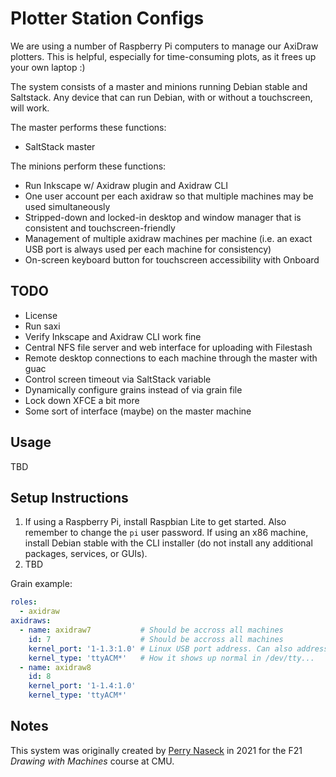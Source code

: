 Plotter Station Configs
=======================
We are using a number of Raspberry Pi computers to manage our AxiDraw plotters. This is helpful, especially for time-consuming plots, as it frees up your own laptop :)

The system consists of a master and minions running Debian stable and Saltstack. Any device that can run Debian, with or without a touchscreen, will work.

The master performs these functions:
 - SaltStack master

The minions perform these functions:
 - Run Inkscape w/ Axidraw plugin and Axidraw CLI
 - One user account per each axidraw so that multiple machines may be used simultaneously
 - Stripped-down and locked-in desktop and window manager that is consistent and touchscreen-friendly
 - Management of multiple axidraw machines per machine (i.e. an exact USB port is always used per each machine for consistency)
 - On-screen keyboard button for touchscreen accessibility with Onboard

## TODO
 - License
 - Run saxi
 - Verify Inkscape and Axidraw CLI work fine
 - Central NFS file server and web interface for uploading with Filestash
 - Remote desktop connections to each machine through the master with guac
 - Control screen timeout via SaltStack variable
 - Dynamically configure grains instead of via grain file
 - Lock down XFCE a bit more
 - Some sort of interface (maybe) on the master machine

## Usage

TBD

## Setup Instructions

1. If using a Raspberry Pi, install Raspbian Lite to get started. Also remember to change the `pi` user password. If using an x86 machine, install Debian stable with the CLI installer (do not install any additional packages, services, or GUIs).
2. TBD

Grain example:
```yaml
roles:
  - axidraw
axidraws:
  - name: axidraw7           # Should be accross all machines
    id: 7                    # Should be accross all machines
    kernel_port: '1-1.3:1.0' # Linux USB port address. Can also address USB hubs if needed
    kernel_type: 'ttyACM*'   # How it shows up normal in /dev/tty...
  - name: axidraw8
    id: 8
    kernel_port: '1-1.4:1.0'
    kernel_type: 'ttyACM*'
```

## Notes

This system was originally created by [Perry Naseck](https://perrynaseck.com/) in 2021 for the F21 _Drawing with Machines_ course at CMU.
